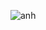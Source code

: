 ![anh](https://user-images.githubusercontent.com/81954248/113554083-f8abdf80-9622-11eb-9e65-15b4ef720c72.png)
